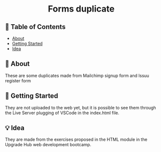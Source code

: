 <h1 align="center">Forms duplicate</h1>
 
## 📝 Table of Contents
- [About](#about)
- [Getting Started](#getting_started)
- [Idea](#idea)

## 🧐 About <a name = "about"></a>
These are some duplicates made from Mailchimp signup form and Issuu register form

## 🏁 Getting Started <a name = "getting_started"></a>
They are not uploaded to the web yet, but it is possible to see them through the Live Server plugging of VSCode in the index.html file.

## 💡 Idea <a name = "idea"></a>
They are made from the exercises proposed in the HTML module in the Upgrade Hub web development bootcamp.
